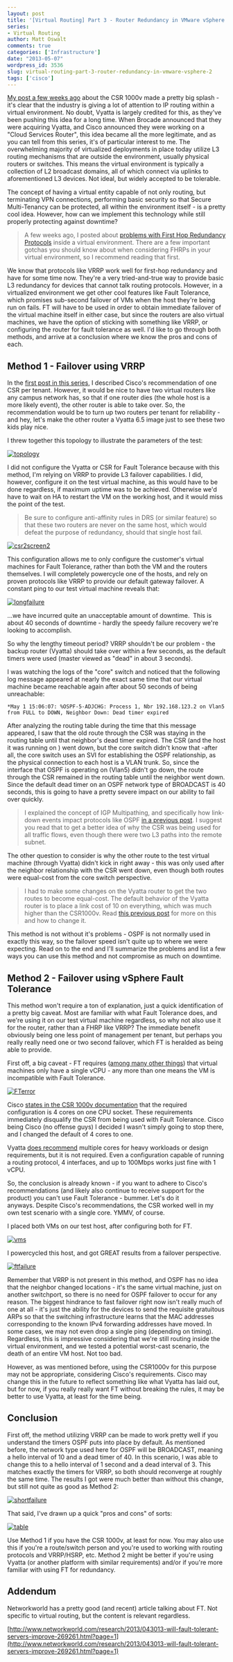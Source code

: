 ```yaml
---
layout: post
title: '[Virtual Routing] Part 3 - Router Redundancy in VMware vSphere'
series:
- Virtual Routing
author: Matt Oswalt
comments: true
categories: ['Infrastructure']
date: "2013-05-07"
wordpress_id: 3536
slug: virtual-routing-part-3-router-redundancy-in-vmware-vsphere-2
tags: ['cisco']
---
```



[My post a few weeks ago](https://oswalt.dev/2013/04/virtual-routing-part-1-csr-1000v-first-glance/) about the CSR 1000v made a pretty big splash - it's clear that the industry is giving a lot of attention to IP routing within a virtual environment. No doubt, Vyatta is largely credited for this, as they've been pushing this idea for a long time. When Brocade announced that they were acquiring Vyatta, and Cisco announced they were working on a "Cloud Services Router", this idea became all the more legitimate, and as you can tell from this series, it's of particular interest to me. The overwhelming majority of virtualized deployments in place today utilize L3 routing mechanisms that are outside the environment, usually physical routers or switches. This means the virtual environment is typically a collection of L2 broadcast domains, all of which connect via uplinks to aforementioned L3 devices. Not ideal, but widely accepted to be tolerable.

The concept of having a virtual entity capable of not only routing, but terminating VPN connections, performing basic security so that Secure Multi-Tenancy can be protected, all within the environment itself - is a pretty cool idea. However, how can we implement this technology while still properly protecting against downtime?

> A few weeks ago, I posted about [problems with First Hop Redundancy Protocols](https://oswalt.dev/2013/04/virtual-routing-part-1-9-fhrp-issues-in-vmware-vsphere/) inside a virtual environment. There are a few important gotchas you should know about when considering FHRPs in your virtual environment, so I recommend reading that first.

We know that protocols like VRRP work well for first-hop redundancy and have for some time now. They're a very tried-and-true way to provide basic L3 redundancy for devices that cannot talk routing protocols. However, in a virtualized environment we get other cool features like Fault Tolerance, which promises sub-second failover of VMs when the host they're being run on fails. FT will have to be used in order to obtain immediate failover of the virtual machine itself in either case, but since the routers are also virtual machines, we have the option of sticking with something like VRRP, or configuring the router for fault tolerance as well. I'd like to go through both methods, and arrive at a conclusion where we know the pros and cons of each.

## Method 1 - Failover using VRRP

In the [first post in this series](https://oswalt.dev/2013/04/virtual-routing-part-1-csr-1000v-first-glance/), I described Cisco's recommendation of one CSR per tenant. However, it would be nice to have two virtual routers like any campus network has, so that if one router dies (the whole host is a more likely event), the other router is able to take over. So, the recommendation would be to turn up two routers per tenant for reliability - and hey, let's make the other router a Vyatta 6.5 image just to see these two kids play nice.

I threw together this topology to illustrate the parameters of the test:

[![topology](/assets/2013/05/topology.png)](/assets/2013/05/topology.png)

I did not configure the Vyatta or CSR for Fault Tolerance because with this method, I'm relying on VRRP to provide L3 failover capabilities. I did, however, configure it on the test virtual machine, as this would have to be done regardless, if maximum uptime was to be achieved. Otherwise we'd have to wait on HA to restart the VM on the working host, and it would miss the point of the test.

> Be sure to configure anti-affinity rules in DRS (or similar feature) so that these two routers are never on the same host, which would defeat the purpose of redundancy, should that single host fail.

[![csr2screen2](/assets/2013/04/csr2screen2.png)](/assets/2013/04/csr2screen2.png)

This configuration allows me to only configure the customer's virtual machines for Fault Tolerance, rather than both the VM and the routers themselves. I will completely powercycle one of the hosts, and rely on proven protocols like VRRP to provide our default gateway failover. A constant ping to our test virtual machine reveals that:

[![longfailure](/assets/2013/05/longfailure.png)](/assets/2013/05/longfailure.png)

...we have incurred quite an unacceptable amount of downtime.  This is about 40 seconds of downtime - hardly the speedy failure recovery we're looking to accomplish.

So why the lengthy timeout period? VRRP shouldn't be our problem - the backup router (Vyatta) should take over within a few seconds, as the default timers were used (master viewed as "dead" in about 3 seconds).

I was watching the logs of the "core" switch and noticed that the following log message appeared at nearly the exact same time that our virtual machine became reachable again after about 50 seconds of being unreachable:
    
    *May 1 15:06:07: %OSPF-5-ADJCHG: Process 1, Nbr 192.168.123.2 on Vlan5 from FULL to DOWN, Neighbor Down: Dead timer expired

After analyzing the routing table during the time that this message appeared, I saw that the old route through the CSR was staying in the routing table until that neighbor's dead timer expired. The CSR (and the host it was running on ) went down, but the core switch didn't know that -after all, the core switch uses an SVI for establishing the OSPF relationship, as the physical connection to each host is a VLAN trunk. So, since the interface that OSPF is operating on (Vlan5) didn't go down, the route through the CSR remained in the routing table until the neighbor went down. Since the default dead timer on an OSPF network type of BROADCAST is 40 seconds, this is going to have a pretty severe impact on our ability to fail over quickly.

> I explained the concept of IGP Multipathing, and specifically how link-down events impact protocols like OSPF [in a previous post](https://oswalt.dev/2013/04/igp-route-multipathing/). I suggest you read that to get a better idea of why the CSR was being used for all traffic flows, even though there were two L3 paths into the remote subnet.

The other question to consider is why the other route to the test virtual machine (through Vyatta) didn't kick in right away - this was only used after the neighbor relationship with the CSR went down, even though both routes were equal-cost from the core switch perspective.

> I had to make some changes on the Vyatta router to get the two routes to become equal-cost. The default behavior of the Vyatta router is to place a link cost of 10 on everything, which was much higher than the CSR1000v. Read [this previous post](https://oswalt.dev/2013/04/multi-vendor-ospf-cost-calculations/) for more on this and how to change it.

This method is not without it's problems - OSPF is not normally used in exactly this way, so the failover speed isn't quite up to where we were expecting. Read on to the end and I'll summarize the problems and list a few ways you can use this method and not compromise as much on downtime.

## Method 2 - Failover using vSphere Fault Tolerance

This method won't require a ton of explanation, just a quick identification of a pretty big caveat. Most are familiar with what Fault Tolerance does, and we're using it on our test virtual machine regardless, so why not also use it for the router, rather than a FHRP like VRRP? The immediate benefit obviously being one less point of management per tenant, but perhaps you really really need one or two second failover, which FT is heralded as being able to provide.

First off, a big caveat - FT requires ([among many other things](http://pubs.vmware.com/vsphere-50/index.jsp?topic=%2Fcom.vmware.vsphere.avail.doc_50%2FGUID-83FE5A45-8260-436B-A603-B8CBD2A1A611.html)) that virtual machines only have a single vCPU - any more than one means the VM is incompatible with Fault Tolerance.

[![FTerror](/assets/2013/05/FTerror.png)](/assets/2013/05/FTerror.png)

Cisco [states in the CSR 1000v documentation](http://www.cisco.com/en/US/docs/routers/csr1000/software/configuration/swinstallcsr.html#wp1184807) that the required configuration is 4 cores on one CPU socket. These requirements immediately disqualify the CSR from being used with Fault Tolerance. Cisco being Cisco (no offense guys) I decided I wasn't simply going to stop there, and I changed the default of 4 cores to one.

Vyatta [does recommend](http://www.vyatta.com/solutions/physical/networkOS) multiple cores for heavy workloads or design requirements, but it is not required. Even a configuration capable of running a routing protocol, 4 interfaces, and up to 100Mbps works just fine with 1 vCPU.

So, the conclusion is already known - if you want to adhere to Cisco's recommendations (and likely also continue to receive support for the product) you can't use Fault Tolerance - bummer. Let's do it anyways. Despite Cisco's recommendations, the CSR worked well in my own test scenario with a single core. YMMV, of course.

I placed both VMs on our test host, after configuring both for FT.

[![vms](/assets/2013/05/vms.png)](/assets/2013/05/vms.png)

I powercycled this host, and got GREAT results from a failover perspective.

[![ftfailure](/assets/2013/05/ftfailure.png)](/assets/2013/05/ftfailure.png)

Remember that VRRP is not present in this method, and OSPF has no idea that the neighbor changed locations - it's the same virtual machine, just on another switchport, so there is no need for OSPF failover to occur for any reason. The biggest hindrance to fast failover right now isn't really much of one at all - it's just the ability for the devices to send the requisite gratuitous ARPs so that the switching infrastructure learns that the MAC addresses corresponding to the known IPv4 forwarding addresses have moved. In some cases, we may not even drop a single ping (depending on timing). Regardless, this is impressive considering that we're still routing inside the virtual environment, and we tested a potential worst-cast scenario, the death of an entire VM host. Not too bad.

However, as was mentioned before, using the CSR1000v for this purpose may not be appropriate, considering Cisco's requirements. Cisco may change this in the future to reflect something like what Vyatta has laid out, but for now, if you really really want FT without breaking the rules, it may be better to use Vyatta, at least for the time being.

## Conclusion

First off, the method utilizing VRRP can be made to work pretty well if you understand the timers OSPF puts into place by default. As mentioned before, the network type used here for OSPF will be BROADCAST, meaning a hello interval of 10 and a dead timer of 40. In this scenario, I was able to change this to a hello interval of 1 second and a dead interval of 3. This matches exactly the timers for VRRP, so both should reconverge at roughly the same time. The results I got were much better than without this change, but still not quite as good as Method 2:

[![shortfailure](/assets/2013/05/shortfailure.png)](/assets/2013/05/shortfailure.png)

That said, I've drawn up a quick "pros and cons" of sorts:

[![table](/assets/2013/05/table.png)](/assets/2013/05/table.png)

Use Method 1 if you have the CSR 1000v, at least for now. You may also use this if you're a route/switch person and you're used to working with routing protocols and VRRP/HSRP, etc. Method 2 might be better if you're using Vyatta (or another platform with similar requirements) and/or if you're more familiar with using FT for redundancy.

## Addendum

Networkworld has a pretty good (and recent) article talking about FT. Not specific to virtual routing, but the content is relevant regardless.

[http://www.networkworld.com/research/2013/043013-will-fault-tolerant-servers-improve-269261.html?page=1](http://www.networkworld.com/research/2013/043013-will-fault-tolerant-servers-improve-269261.html?page=1)
